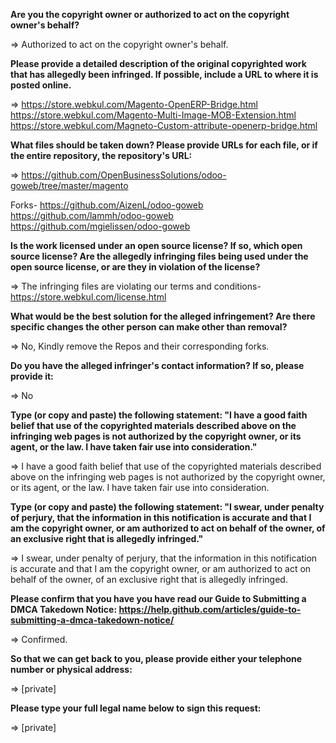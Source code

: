 **Are you the copyright owner or authorized to act on the copyright owner's behalf?**  

=> Authorized to act on the copyright owner's behalf.

**Please provide a detailed description of the original copyrighted work that has allegedly been infringed. If possible, include a URL to where it is posted online.**  

=> https://store.webkul.com/Magento-OpenERP-Bridge.html  
https://store.webkul.com/Magento-Multi-Image-MOB-Extension.html  
https://store.webkul.com/Magneto-Custom-attribute-openerp-bridge.html  

**What files should be taken down? Please provide URLs for each file, or if the entire repository, the repository's URL:**  

=> https://github.com/OpenBusinessSolutions/odoo-goweb/tree/master/magento

Forks- https://github.com/AizenL/odoo-goweb  
https://github.com/lammh/odoo-goweb  
https://github.com/mgielissen/odoo-goweb  

**Is the work licensed under an open source license? If so, which open source license? Are the allegedly infringing files being used under the open source license, or are they in violation of the license?**  

=> The infringing files are violating our terms and conditions- https://store.webkul.com/license.html

**What would be the best solution for the alleged infringement? Are there specific changes the other person can make other than removal?**  

=> No, Kindly remove the Repos and their corresponding forks.

**Do you have the alleged infringer's contact information? If so, please provide it:**  

=> No

**Type (or copy and paste) the following statement: "I have a good faith belief that use of the copyrighted materials described above on the infringing web pages is not authorized by the copyright owner, or its agent, or the law. I have taken fair use into consideration."**  

=> I have a good faith belief that use of the copyrighted materials described above on the infringing web pages is not authorized by the copyright owner, or its agent, or the law. I have taken fair use into consideration.

**Type (or copy and paste) the following statement: "I swear, under penalty of perjury, that the information in this notification is accurate and that I am the copyright owner, or am authorized to act on behalf of the owner, of an exclusive right that is allegedly infringed."**  

=> I swear, under penalty of perjury, that the information in this notification is accurate and that I am the copyright owner, or am authorized to act on behalf of the owner, of an exclusive right that is allegedly infringed.

**Please confirm that you have you have read our Guide to Submitting a DMCA Takedown Notice: https://help.github.com/articles/guide-to-submitting-a-dmca-takedown-notice/**  

=> Confirmed.

**So that we can get back to you, please provide either your telephone number or physical address:**  

=> [private]  

**Please type your full legal name below to sign this request:**  

=> [private]
